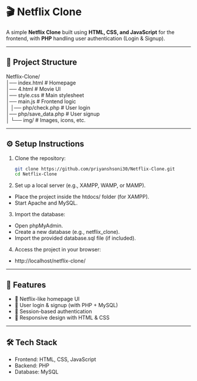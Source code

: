 # 🎬 Netflix Clone

A simple **Netflix Clone** built using **HTML, CSS, and JavaScript** for the frontend, with **PHP** handling user authentication (Login & Signup).

---

## 📂 Project Structure
Netflix-Clone/<br/>
│── index.html # Homepage <br/>
│── 4.html  # Movie UI<br/>
│── style.css # Main stylesheet<br/>
│── main.js # Frontend logic<br/>
│
│── php/check.php # User login<br/>
│── php/save_data.php # User signup<br/>
│
└── img/ # Images, icons, etc.

---

## ⚙️ Setup Instructions

1. Clone the repository:
   ```bash
   git clone https://github.com/priyanshsoni30/Netflix-Clone.git
   cd Netflix-Clone
   ```
2. Set up a local server (e.g., XAMPP, WAMP, or MAMP).

  - Place the project inside the htdocs/ folder (for XAMPP).<br/>
  - Start Apache and MySQL.

3. Import the database:

  - Open phpMyAdmin.<br/>
  - Create a new database (e.g., netflix_clone).<br/>
  - Import the provided database.sql file (if included).

4. Access the project in your browser:

  - http://localhost/netflix-clone/

---

## 🔑 Features
- 🎥 Netflix-like homepage UI<br/>
- 🔐 User login & signup (with PHP + MySQL)<br/>
- 👤 Session-based authentication<br/>
- 📱 Responsive design with HTML & CSS<br/>

---

## 🛠️ Tech Stack
  - Frontend: HTML, CSS, JavaScript<br/>
  - Backend: PHP<br/>
  - Database: MySQL
